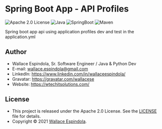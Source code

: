 # Spring Boot App - API Profiles

![Apache 2.0 License](https://img.shields.io/badge/License-Apache2.0-orange)
![Java](https://img.shields.io/badge/Built_with-Java-blue)
![SpringBoot](https://img.shields.io/badge/Powered_by-SpringBoot-green)
![Maven](https://img.shields.io/badge/Powered_by-Maven-purple)


Spring boot app api using application profiles dev and test in the application.yml

## Author

- Wallace Espindola, Sr. Software Engineer / Java & Python Dev
- E-mail: wallace.espindola@gmail.com
- LinkedIn: https://www.linkedin.com/in/wallaceespindola/
- Gravatar: https://gravatar.com/wallacese
- Website: https://wtechitsolutions.com/

## License

- This project is released under the Apache 2.0 License. See the [LICENSE](LICENSE) file for details.
- Copyright © 2021 [Wallace Espindola](https://github.com/wallaceespindola/).
